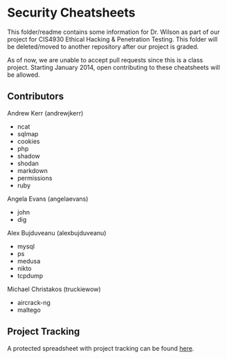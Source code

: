 Security Cheatsheets
====================

This folder/readme contains some information for Dr. Wilson as part of our project for CIS4930 Ethical Hacking & Penetration Testing. This folder will be deleted/moved to another repository after our project is graded.

As of now, we are unable to accept pull requests since this is a class project. Starting January 2014, open contributing to these cheatsheets will be allowed.

Contributors
------------

Andrew Kerr (andrewjkerr)
* ncat
* sqlmap
* cookies
* php
* shadow
* shodan
* markdown
* permissions
* ruby

Angela Evans (angelaevans)
* john
* dig

Alex Bujduveanu (alexbujduveanu)
* mysql
* ps
* medusa
* nikto
* tcpdump

Michael Christakos (truckiewow)
* aircrack-ng
* maltego

Project Tracking
----------------

A protected spreadsheet with project tracking can be found [here](https://docs.google.com/spreadsheet/ccc?key=0AsISa13eEsLQdGJWdUV3RmFtOXVHeW56aURCWDQzT0E&usp=drive_web#gid=0).
